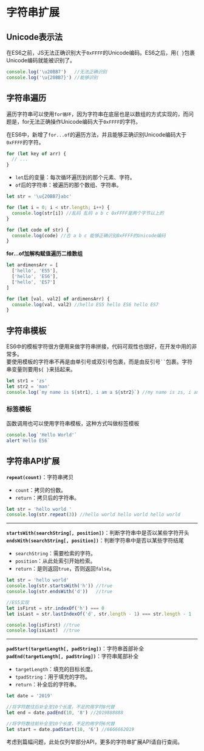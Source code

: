 # 字符串扩展

## Unicode表示法
在ES6之前，JS无法正确识别大于`0xFFFF`的Unicode编码。ES6之后，用`{ }`包裹Unicode编码就能被识别了。
```js
console.log('\u20BB7')   //无法正确识别
console.log('\u{20BB7}') //能够识别
```

## 字符串遍历
遍历字符串可以使用`for循环`，因为字符串在底层也是以数组的方式实现的，而问题是，for无法正确操作Unicode编码大于`0xFFFF`的字符。

在ES6中，新增了`for...of`的遍历方法，并且能够正确识别Unicode编码大于`0xFFFF`的字符。
```js
for (let key of arr) {
  // ...
}
```
* `let`后的变量：每次循环遍历到的那个元素、字符。
* `of`后的字符串：被遍历的那个数组、字符串。

```js
let str = '\u{20BB7}abc'

for (let i = 0; i < str.length; i++) {
  console.log(str[i]) //乱码 乱码 a b c 0xFFFF是两个字节以上的
}

for (let code of str) {
  console.log(code) //𠮷 a b c 能够正确识别0xFFFF的Unicode编码
}
```
**for...of加解构赋值遍历二维数组**
```js
let ardimensArr = [
  ['hello', 'ES5'],
  ['hello', 'ES6'],
  ['hello', 'ES7']
]

for (let [val, val2] of ardimensArr) {
  console.log(val, val2) //hello ES5 hello ES6 hello ES7
}
```

## 字符串模板
ES6中的模板字符很方便用来做字符串拼接，代码可观性也很好，在开发中用的非常多。\
要使用模板的字符串不再是由单引号或双引号包裹，而是由反引号` `` `包裹。字符串变量则要用`${ }`来括起来。
```js
let str1 = 'zs'
let str2 = 'man'
console.log(`my name is ${str1}, i am a ${str2}`) //my name is zs, i am a man
```

### 标签模板
函数调用也可以使用字符串模板，这种方式叫做标签模板
```js
console.log`'Hello World'`
alert`Hello ES6`
```

## 字符串API扩展
**`repeat(count)`**：字符串拷贝
* `count`：拷贝的份数。
* `return`：拷贝后的字符串。
```js
let str = 'hello world '
console.log(str.repeat(3)) //hello world hello world hello world
```
---

**`startsWith(searchString[, position])`**：判断字符串中是否以某些字符开头\
**`endsWith(searchString[, position])`**：判断字符串中是否以某些字符结尾
* `searchString`：需要检索的字符。
* `position`：从此处索引开始检索。
* `return`：是则返回`true`，否则返回`false`。

```js
let str = 'hello world'
console.log(str.startsWith('h')) //true
console.log(str.endsWith('d'))   //true

//ES5实现
let isFirst = str.indexOf('h') === 0
let isLast = str.lastIndexOf('d', str.length - 1) === str.length - 1

console.log(isFirst) //true
console.log(isLast)  //true
```
---

**`padStart(targetLength[, padString])`**：字符串首部补全\
**`padEnd(targetLength[, padString])`**：字符串尾部补全
* `targetLength`：填充的目标长度。
* `tpadString`：用于填充的字符。
* `return`：补全后的字符串。
```js
let date = '2019'

//将字符数往后补全至10个长度，不足的用字符8代替
let end = date.padEnd(10, '8') //2019888888

//将字符数往前补全至10个长度，不足的用字符6代替
let start = date.padStart(10, '6') //6666662019
```

考虑到篇幅问题，此处仅列举部分API，更多的字符串扩展API请自行查阅。